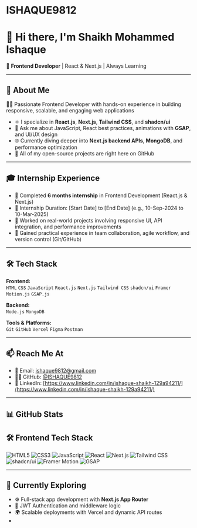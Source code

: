 # ISHAQUE9812
# 👋 Hi there, I'm Shaikh Mohammed Ishaque 

🚀 **Frontend Developer** | React & Next.js  | Always Learning

---

## 💼 About Me

 🧑‍💻 Passionate Frontend Developer with hands-on experience in building responsive, scalable, and engaging web applications
- ⚛️ I specialize in **React.js**, **Next.js**, **Tailwind CSS**, and **shadcn/ui**
- 💬 Ask me about JavaScript, React best practices, animations with **GSAP**, and UI/UX design
- 🌐 Currently diving deeper into **Next.js backend APIs**, **MongoDB**, and performance optimization
- 🔗 All of my open-source projects are right here on GitHub
---
## 🎓 Internship Experience

- 🏢 Completed **6 months internship** in Frontend Development (React.js & Next.js)  
- 📅 Internship Duration: [Start Date] to [End Date] (e.g., 10-Sep-2024 to 10-Mar-2025)  
- 💼 Worked on real-world projects involving responsive UI, API integration, and performance improvements  
- 🚀 Gained practical experience in team collaboration, agile workflow, and version control (Git/GitHub)
---

## 🛠️ Tech Stack

**Frontend:**  
`HTML` `CSS` `JavaScript` `React.js` `Next.js` `Tailwind CSS` `shadcn/ui` `Framer Motion.js` `GSAP.js`

**Backend:**  
`Node.js`  `MongoDB` 

**Tools & Platforms:**  
`Git` `GitHub` `Vercel` `Figma` `Postman`

---

## 📫 Reach Me At

- 📧 Email: [ishaque9812@gmail.com](mailto:ishaque9812@gmail.com)
- 🧑‍💻 GitHub: [@ISHAQUE9812](https://github.com/ISHAQUE9812)
- 🔗 LinkedIn: [https://www.linkedin.com/in/ishaque-shaikh-129a94211/](https://www.linkedin.com/in/ishaque-shaikh-129a94211/)


---

## 📊 GitHub Stats

## 🛠️ Frontend Tech Stack

<p align="left">
  <img src="https://img.shields.io/badge/HTML5-E34F26?style=for-the-badge&logo=html5&logoColor=white" alt="HTML5" />
  <img src="https://img.shields.io/badge/CSS3-1572B6?style=for-the-badge&logo=css3&logoColor=white" alt="CSS3" />
  <img src="https://img.shields.io/badge/JavaScript-F7DF1E?style=for-the-badge&logo=javascript&logoColor=black" alt="JavaScript" />
  <img src="https://img.shields.io/badge/React-20232A?style=for-the-badge&logo=react&logoColor=61DAFB" alt="React" />
  <img src="https://img.shields.io/badge/Next.js-000000?style=for-the-badge&logo=next.js&logoColor=white" alt="Next.js" />
  <img src="https://img.shields.io/badge/Tailwind_CSS-06B6D4?style=for-the-badge&logo=tailwind-css&logoColor=white" alt="Tailwind CSS" />
  <img src="https://img.shields.io/badge/shadcn/ui-1E1E1E?style=for-the-badge&logo=radix-ui&logoColor=white" alt="shadcn/ui" />
  <img src="https://img.shields.io/badge/Framer_Motion-1A1A1A?style=for-the-badge&logo=framer&logoColor=white" alt="Framer Motion" />
   <img src="https://img.shields.io/badge/GSAP-88CE02?style=for-the-badge&logo=greensock&logoColor=white" alt="GSAP" />
</p>

---

## 🧠 Currently Exploring

- ⚙️ Full-stack app development with **Next.js App Router**
- 🔐 JWT Authentication and middleware logic
- 🌍 Scalable deployments with Vercel and dynamic API routes
- 
